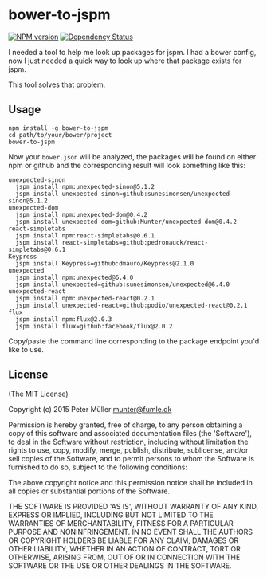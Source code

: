 bower-to-jspm
=============
[![NPM version](https://badge.fury.io/js/bower-to-jspm.svg)](http://badge.fury.io/js/bower-to-jspm)
[![Dependency Status](https://david-dm.org/Munter/bower-to-jspm.svg)](https://david-dm.org/Munter/bower-to-jspm)

I needed a tool to help me look up packages for jspm. I had a bower config, now I just needed a quick way to look up where that package exists for jspm.

This tool solves that problem.


Usage
-----

```
npm install -g bower-to-jspm
cd path/to/your/bower/project
bower-to-jspm
```

Now your `bower.json` will be analyzed, the packages will be found on either npm or github and the corresponding result will look something like this:

```
unexpected-sinon
  jspm install npm:unexpected-sinon@5.1.2
  jspm install unexpected-sinon=github:sunesimonsen/unexpected-sinon@5.1.2
unexpected-dom
  jspm install npm:unexpected-dom@0.4.2
  jspm install unexpected-dom=github:Munter/unexpected-dom@0.4.2
react-simpletabs
  jspm install npm:react-simpletabs@0.6.1
  jspm install react-simpletabs=github:pedronauck/react-simpletabs@0.6.1
Keypress
  jspm install Keypress=github:dmauro/Keypress@2.1.0
unexpected
  jspm install npm:unexpected@6.4.0
  jspm install unexpected=github:sunesimonsen/unexpected@6.4.0
unexpected-react
  jspm install npm:unexpected-react@0.2.1
  jspm install unexpected-react=github:podio/unexpected-react@0.2.1
flux
  jspm install npm:flux@2.0.3
  jspm install flux=github:facebook/flux@2.0.2

```

Copy/paste the command line corresponding to the package endpoint you'd like to use.


License
-------
(The MIT License)

Copyright (c) 2015 Peter Müller <munter@fumle.dk>

Permission is hereby granted, free of charge, to any person obtaining a copy of this software and associated documentation files (the 'Software'), to deal in the Software without restriction, including without limitation the rights to use, copy, modify, merge, publish, distribute, sublicense, and/or sell copies of the Software, and to permit persons to whom the Software is furnished to do so, subject to the following conditions:

The above copyright notice and this permission notice shall be included in all copies or substantial portions of the Software.

THE SOFTWARE IS PROVIDED 'AS IS', WITHOUT WARRANTY OF ANY KIND, EXPRESS OR IMPLIED, INCLUDING BUT NOT LIMITED TO THE WARRANTIES OF MERCHANTABILITY, FITNESS FOR A PARTICULAR PURPOSE AND NONINFRINGEMENT. IN NO EVENT SHALL THE AUTHORS OR COPYRIGHT HOLDERS BE LIABLE FOR ANY CLAIM, DAMAGES OR OTHER LIABILITY, WHETHER IN AN ACTION OF CONTRACT, TORT OR OTHERWISE, ARISING FROM, OUT OF OR IN CONNECTION WITH THE SOFTWARE OR THE USE OR OTHER DEALINGS IN THE SOFTWARE.
